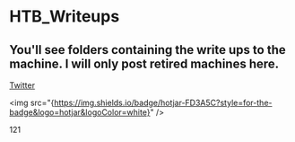 # HTB_Writeups

## You'll see folders containing the write ups to the machine. I will only post retired machines here. 


[Twitter](https://twitter.com)

\<img src="{https://img.shields.io/badge/hotjar-FD3A5C?style=for-the-badge&logo=hotjar&logoColor=white}" />



[1]: https://en.wikipedia.org/wiki/Hobbit#Lifestyle "Hobbit lifestyles"

121
